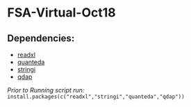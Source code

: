 # FSA-Virtual-Oct18

## Dependencies:

* [readxl](https://github.com/tidyverse/readxl)
* [quanteda](https://github.com/quanteda/quanteda)
* [stringi](https://github.com/gagolews/stringi)
* [qdap](http://trinker.github.io/qdap/)

*Prior to Running script run:*
`install.packages(c("readxl","stringi","quanteda","qdap"))`
